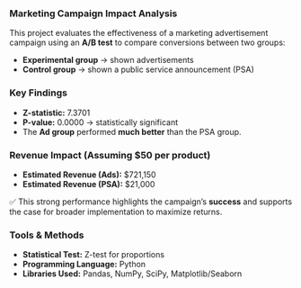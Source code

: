  ### Marketing Campaign Impact Analysis
 
 This project evaluates the effectiveness of a marketing advertisement campaign using an **A/B test** to compare conversions between two groups:  
- **Experimental group** → shown advertisements  
- **Control group** → shown a public service announcement (PSA)

### Key Findings
- **Z-statistic:** 7.3701  
- **P-value:** 0.0000 → statistically significant  
- The **Ad group** performed **much better** than the PSA group.  

### Revenue Impact (Assuming $50 per product)
- **Estimated Revenue (Ads):** $721,150  
- **Estimated Revenue (PSA):** $21,000  

✅ This strong performance highlights the campaign’s **success** and supports the case for broader implementation to maximize returns.  

### Tools & Methods
- **Statistical Test:** Z-test for proportions  
- **Programming Language:** Python  
- **Libraries Used:** Pandas, NumPy, SciPy, Matplotlib/Seaborn  



